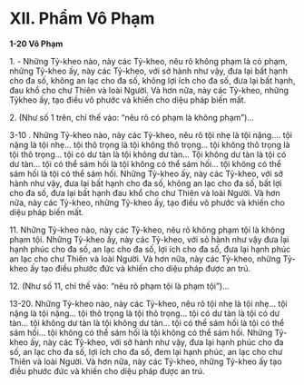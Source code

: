 # XII. Phẩm Vô Phạm

**1-20 Vô Phạm**

1\. - Những Tỷ-kheo nào, này các Tỷ-kheo, nêu rõ không phạm là có phạm, những Tỷ-kheo ấy, này các
Tỷ-kheo, với sở hành như vậy, đưa lại bất hạnh cho đa số, không an lạc cho đa số, không lợi ích cho đa
số, đưa lại bất hạnh, đau khổ cho chư Thiên và loài Người. Và hơn nữa, này các Tỷ-kheo, những Tỷkheo ấy, tạo điều vô phước và khiến cho diệu pháp biến mất.

<!--pg-->
2\. (Như số 1 trên, chỉ thế vào: “nêu rõ có phạm là không phạm”)...

3-10 . Những Tỷ-kheo nào, này các Tỷ-kheo, nêu rõ tội nhẹ là tội nặng.... tội nặng là tội nhẹ... tội thô
trọng là tội không thô trọng... tội không thô trọng là tội thô trọng... tội có dư tàn là tội không dư tàn...
Tội không dư tàn là tội có dư tàn... tội có thể sám hối là tội không có thể sám hối... tội không có thể sám
hối là tội có thể sám hối. Những Tỷ-kheo ấy, này các Tỷ-kheo, với sở hành như vậy, đưa lại bất hạnh
cho đa số, không an lạc cho đa số, bất lợi cho đa số, đưa lại bất hạnh đau khổ cho chư Thiên và loài
Người. Và hơn nữa, này các Tỷ-kheo, những Tỷ-kheo ấy, tạo điều vô phước và khiến cho diệu pháp
biến mất.

<!--pg-->
11\. Những Tỷ-kheo nào, này các Tỷ-kheo, nêu rõ không phạm tội là không phạm tội. Những Tỷ-kheo
ấy, này các Tỷ-kheo, với sỏ hành như vậy đưa lại hạnh phúc cho đa số, an lạc cho đa số, lợi ích cho đa
số, đưa lại hạnh phúc an lạc cho chư Thiên và loài Người. Và hơn nữa, này các Tỷ-kheo, những Tỷ-kheo
ấy tạo điều phước đức và khiến cho diệu pháp được an trú.

<!--pg-->
12\. (Như số 11, chỉ thế vào: “nêu rõ phạm tội là phạm tội”)...

<!--pg-->
13-20. Những Tỷ-kheo nào, này các Tỷ-kheo, nêu rõ tội nhẹ là tội nhẹ... tội nặng là tội nặng... tội thô
trọng là tội thô trọng... tội có dư tàn là tội có dư tàn... tội không dư tàn là tội không dư tàn... tội có thể
sám hối là tội có thể sám hối... tội không có thể sám hối là tội không có thể sám hối. Những Tỷ-kheo ấy,
này các Tỷ-kheo, với sở hành như vậy, đưa lại hạnh phúc cho đa số, an lạc cho đa số, lợi ích cho đa số,
đem lại hạnh phúc, an lạc cho chư Thiên và loài Người. Và hơn nữa, này các Tỷ-kheo, những Tỷ-kheo
ấy tạo điều phước đức và khiến cho diệu pháp được an trú.

